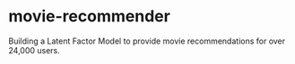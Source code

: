 # movie-recommender
 Building a Latent Factor Model to provide movie recommendations for over 24,000 users.
